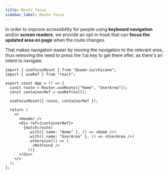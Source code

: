 ```yaml
---
title: Route focus
sidebar_label: Route focus
---
```


In order to improve accessibility for people using **keyboard navigation** and/or **screen readers**, we provide an opt-in hook that can **focus the updated area on page** when the route changes.

That makes navigation easier by moving the navigation to the relevant area, thus removing the need to press the `Tab` key to get there after, as there's an intent to navigate.

```tsx {8}
import { useFocusReset } from "@swan-io/chicane";
import { useRef } from "react";

export const App = () => {
  const route = Router.useRoute(["Home", "UserArea"]);
  const containerRef = useRef(null);

  useFocusReset({ route, containerRef });

  return (
    <>
      <Header />
      <div ref={containerRef}>
        {match(route)
          .with({ name: "Home" }, () => <Home />)
          .with({ name: "UserArea" }, () => <UserArea />)
          .otherwise(() => (
            <NotFound />
          ))}
      </div>
    </>
  );
};
```
